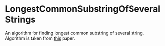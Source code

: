 # LongestCommonSubstringOfSeveralStrings
An algorithm for finding longest common substring of several string. Algorithm is taken from [this](https://starikovskaya.files.wordpress.com/2013/02/computing-longest-common-substrings-via-suffix-arrays.pdf) paper.
